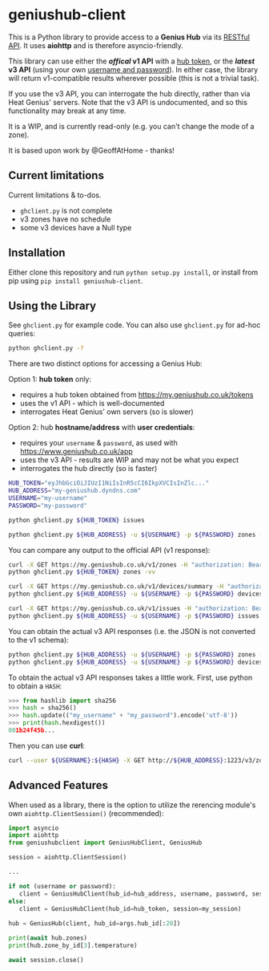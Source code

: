 # geniushub-client
This is a Python library to provide access to a **Genius Hub** via its [RESTful API](https://my.geniushub.co.uk/docs). It uses **aiohttp** and is therefore asyncio-friendly.

This library can use either the **_offical_ v1 API** with a [hub token](https://my.geniushub.co.uk/tokens), or the **_latest_ v3 API** (using your own [username and password](https://www.geniushub.co.uk/app)). In either case, the library will return v1-compatible results wherever possible (this is not a trivial task).

If you use the v3 API, you can interrogate the hub directly, rather than via Heat Genius' servers. Note that the v3 API is undocumented, and so this functionality may break at any time.

It is a WIP, and is currently read-only (e.g. you can't change the mode of a zone).

It is based upon work by @GeoffAtHome - thanks!

## Current limitations
Current limitations & to-dos.
 - `ghclient.py` is not complete
 - v3 zones have no schedule
 - some v3 devices have a Null type

## Installation
Either clone this repository and run `python setup.py install`, or install from pip using `pip install geniushub-client`.

## Using the Library
See `ghclient.py` for example code. You can also use `ghclient.py` for ad-hoc queries:
```bash
python ghclient.py -?
```
There are two distinct options for accessing a Genius Hub:

Option 1: **hub token** only:
  - requires a hub token obtained from https://my.geniushub.co.uk/tokens
  - uses the v1 API - which is well-documented
  - interrogates Heat Genius' own servers (so is slower)
 
Option 2: hub **hostname/address** with **user credentials**:
  - requires your `username` & `password`, as used with https://www.geniushub.co.uk/app
  - uses the v3 API - results are WIP and may not be what you expect
  - interrogates the hub directly (so is faster)

```bash
HUB_TOKEN="eyJhbGciOiJIUzI1NiIsInR5cCI6IkpXVCIsInZlc..."
HUB_ADDRESS="my-geniushub.dyndns.com"
USERNAME="my-username"
PASSWORD="my-password"

python ghclient.py ${HUB_TOKEN} issues

python ghclient.py ${HUB_ADDRESS} -u ${USERNAME} -p ${PASSWORD} zones -v
```

You can compare any output to the official API (v1 response):
```bash
curl -X GET https://my.geniushub.co.uk/v1/zones -H "authorization: Bearer ${HUB_TOKEN}"
python ghclient.py ${HUB_TOKEN} zones -vv

curl -X GET https://my.geniushub.co.uk/v1/devices/summary -H "authorization: Bearer ${HUB_TOKEN}"
python ghclient.py ${HUB_ADDRESS} -u ${USERNAME} -p ${PASSWORD} devices

curl -X GET https://my.geniushub.co.uk/v1/issues -H "authorization: Bearer ${HUB_TOKEN}"
python ghclient.py ${HUB_ADDRESS} -u ${USERNAME} -p ${PASSWORD} issues
```

You can obtain the actual v3 API responses (i.e. the JSON is not converted to the v1 schema):
```bash
python ghclient.py ${HUB_ADDRESS} -u ${USERNAME} -p ${PASSWORD} zones -vvvv
python ghclient.py ${HUB_ADDRESS} -u ${USERNAME} -p ${PASSWORD} devices -vvvv
```

To obtain the actual v3 API responses takes a little work.  First, use python to obtain a `HASH`:
```python
>>> from hashlib import sha256
>>> hash = sha256()
>>> hash.update(("my_username" + "my_password").encode('utf-8'))
>>> print(hash.hexdigest())
001b24f45b...
```
Then you can use **curl**:
```bash
curl --user ${USERNAME}:${HASH} -X GET http://${HUB_ADDRESS}:1223/v3/zones
```

## Advanced Features
 When used as a library, there is the option to utilize the rerencing module's own `aiohttp.ClientSession()` (recommended):
 ```python
import asyncio
import aiohttp
from geniushubclient import GeniusHubClient, GeniusHub

session = aiohttp.ClientSession()

...

if not (username or password):
    client = GeniusHubClient(hub_id=hub_address, username, password, session=session)
else:
    client = GeniusHubClient(hub_id=hub_token, session=my_session)
    
hub = GeniusHub(client, hub_id=args.hub_id[:20])

print(await hub.zones)
print(hub.zone_by_id[3].temperature)

await session.close()
```
 
